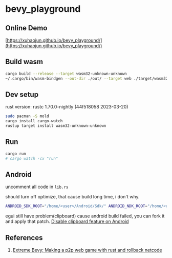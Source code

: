 # bevy_playground

## Online Demo

[https://xuhaojun.github.io/bevy_playground/](https://xuhaojun.github.io/bevy_playground/)

## Build wasm

```sh
cargo build --release --target wasm32-unknown-unknown
~/.cargo/bin/wasm-bindgen --out-dir ./out/ --target web ./target/wasm32-unknown-unknown/release/bevy_playground.wasm
```

## Dev setup

rust version: rustc 1.70.0-nightly (44f518058 2023-03-20)

```sh
sudo pacman -S mold
cargo install cargo-watch
rustup target install wasm32-unknown-unknown
```

## Run

```sh
cargo run
# cargo watch -cx "run"
```

## Android

uncomment all code in `lib.rs`

should turn off optimize, that cause build long time, i don't why.

```sh
ANDROID_SDK_ROOT="/home/<user>/Android/Sdk/" ANDROID_NDK_ROOT="/home/<user>/Android/Sdk/ndk/<version>" cargo apk run
```

egui still have problem(clipboard) cause android build failed, you can fork it and apply that patch.
[Disable clipboard feature on Android](https://github.com/paulotten/egui/commit/68cdf23d93661c4c4508f8d83118eaba4055570a)

## References

1. [Extreme Bevy: Making a p2p web game with rust and rollback netcode](https://johanhelsing.studio/posts/extreme-bevy)
